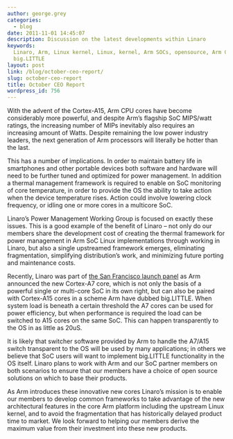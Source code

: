 ```yaml
---
author: george.grey
categories:
  - blog
date: 2011-11-01 14:45:07
description: Discussion on the latest developments within Linaro
keywords:
  Linaro, Arm, Linux kernel, Linux, kernel, Arm SOCs, opensource, Arm Cortex,
  big.LITTLE
layout: post
link: /blog/october-ceo-report/
slug: october-ceo-report
title: October CEO Report
wordpress_id: 756
---
```


With the advent of the Cortex-A15, Arm CPU cores have become considerably more powerful, and despite Arm’s flagship SoC MIPS/watt ratings, the increasing number of MIPs inevitably also requires an increasing amount of Watts. Despite remaining the low power industry leaders, the next generation of Arm processors will literally be hotter than the last.

This has a number of implications. In order to maintain battery life in smartphones and other portable devices both software and hardware will need to be further tuned and optimized for power management. In addition a thermal management framework is required to enable on SoC monitoring of core temperature, in order to provide the OS the ability to take action when the device temperature rises. Action could involve lowering clock frequency, or idling one or more cores in a multicore SoC.

Linaro’s Power Management Working Group is focused on exactly these issues. This is a good example of the benefit of Linaro – not only do our members share the development cost of creating the thermal framework for power management in Arm SoC Linux implementations through working in Linaro, but also a single upstreamed framework emerges, eliminating fragmentation, simplifying distribution’s work, and minimizing future porting and maintenance costs.

Recently, Linaro was part of [the San Francisco launch panel](http://www.arm.com/about/newsroom/arm-unveils-its-most-energy-efficient-application-processor-ever-with-biglittle-processing.php) as Arm announced the new Cortex-A7 core, which is not only the basis of a powerful single or multi-core SoC in its own right, but can also be paired with Cortex-A15 cores in a scheme Arm have dubbed big.LITTLE. When system load is beneath a certain threshold the A7 cores can be used for power efficiency, but when performance is required the load can be switched to A15 cores on the same SoC. This can happen transparently to the OS in as little as 20uS.

It is likely that switcher software provided by Arm to handle the A7/A15 switch transparent to the OS will be used by many applications; in others we believe that SoC users will want to implement big.LITTLE functionality in the OS itself. Linaro plans to work with Arm and our SoC partner members on both scenarios to ensure that our members have a choice of open source solutions on which to base their products.

As Arm introduces these innovative new cores Linaro’s mission is to enable our members to develop common frameworks to take advantage of the new architectural features in the core Arm platform including the upstream Linux kernel, and to avoid the fragmentation that has historically delayed product time to market. We look forward to helping our members derive the maximum value from their investment into these new products.
